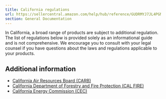 ```yaml
---
title: California regulations
url: https://sellercentral.amazon.com/help/hub/reference/GUDRMYJ7JL4PGNAB
section: General Documentation
---
```


In California, a broad range of products are subject to additional regulation.
The list of regulations below is provided solely as an informational guide and
is not comprehensive. We encourage you to consult with your legal counsel if
you have questions about the laws and regulations applicable to your products.

## Additional information

  * [California Air Resources Board (CARB)](/help/hub/reference/G202082160)
  * [California Department of Forestry and Fire Protection (CAL FIRE)](/help/hub/reference/GRE7PT254E4AFJFU)
  * [California Energy Commission (CEC)](/help/hub/reference/G7PNYFCP46WHA3RL)

